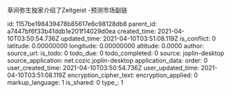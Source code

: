 草间弥生独家介绍了Zeitgeist -预测市场副链

id: 1157be198439478b85617e6c98128db8
parent_id: a7447bf6f33b41ddb1e201f14029d0ea
created_time: 2021-04-10T03:50:54.736Z
updated_time: 2021-04-10T03:51:08.119Z
is_conflict: 0
latitude: 0.00000000
longitude: 0.00000000
altitude: 0.0000
author: 
source_url: 
is_todo: 0
todo_due: 0
todo_completed: 0
source: joplin-desktop
source_application: net.cozic.joplin-desktop
application_data: 
order: 0
user_created_time: 2021-04-10T03:50:54.736Z
user_updated_time: 2021-04-10T03:51:08.119Z
encryption_cipher_text: 
encryption_applied: 0
markup_language: 1
is_shared: 0
type_: 1